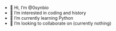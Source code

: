 - 👋 Hi, I’m @0synbio
- 👀 I’m interested in coding and history
- 🌱 I’m currently learning Python
- 💞️ I’m looking to collaborate on (currently nothing)


<!---
01Noob/01Noob is a ✨ special ✨ repository because its `README.md` (this file) appears on your GitHub profile.
You can click the Preview link to take a look at your changes.
--->
